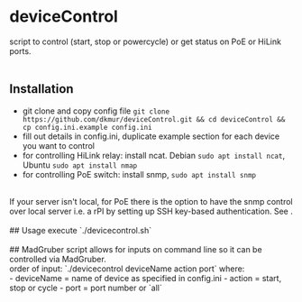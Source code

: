 # deviceControl

script to control (start, stop or powercycle) or get status on PoE or HiLink ports.<br>
<br>
## Installation
- git clone and copy config file `git clone https://github.com/dkmur/deviceControl.git && cd deviceControl && cp config.ini.example config.ini`<br>
- fill out details in config.ini, duplicate example section for each device you want to control<br>
- for controlling HiLink relay: install ncat. Debian `sudo apt install ncat`, Ubuntu `sudo apt install nmap`<br>
- for controlling PoE switch: install snmp, `sudo apt install snmp`<br>
<br>
If your server isn't local, for PoE there is the option to have the snmp control over local server i.e. a rPI by setting up SSH key-based authentication. See <https://linuxize.com/post/how-to-setup-passwordless-ssh-login/>.<br>
<br>    
## Usage
execute `./devicecontrol.sh`<br>
<br>
## MadGruber
script allows for inputs on command line so it can be controlled via MadGruber.<br>
order of input: `./devicecontrol deviceName action port` where:<br>
- deviceName = name of device as specified in config.ini
- action = start, stop or cycle
- port = port number or `all`
